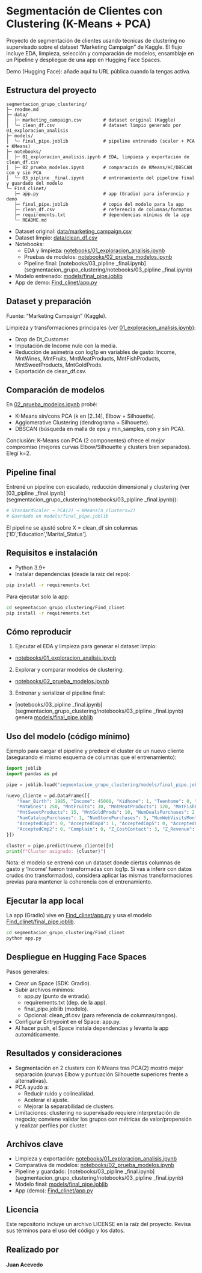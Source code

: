 # Segmentación de Clientes con Clustering (K-Means + PCA)

Proyecto de segmentación de clientes usando técnicas de clustering no supervisado sobre el dataset “Marketing Campaign” de Kaggle. El flujo incluye EDA, limpieza, selección y comparación de modelos, ensamblaje en un Pipeline y despliegue de una app en Hugging Face Spaces.

Demo (Hugging Face): añade aquí tu URL pública cuando la tengas activa.

## Estructura del proyecto

```text
segmentacion_grupo_clustering/
├─ readme.md
├─ data/
│  ├─ marketing_campaign.csv        # dataset original (Kaggle)
│  └─ clean_df.csv                  # dataset limpio generado por 01_exploracion_analisis
├─ models/
│  └─ final_pipe.joblib             # pipeline entrenado (scaler + PCA + KMeans)
├─ notebooks/
│  ├─ 01_exploracion_analisis.ipynb # EDA, limpieza y exportación de clean_df.csv
│  ├─ 02_prueba_modelos.ipynb       # comparación de KMeans/HC/DBSCAN con y sin PCA
│  └─ 03_pipline _final.ipynb       # entrenamiento del pipeline final y guardado del modelo
└─ Find_clinet/
   ├─ app.py                        # app (Gradio) para inferencia y demo
   ├─ final_pipe.joblib             # copia del modelo para la app
   ├─ clean_df.csv                  # referencia de columnas/formatos
   ├─ requirements.txt              # dependencias mínimas de la app
   └─ README.md
```

- Dataset original: [data/marketing_campaign.csv](segmentacion_grupo_clustering/data/marketing_campaign.csv)
- Dataset limpio: [data/clean_df.csv](segmentacion_grupo_clustering/data/clean_df.csv)
- Notebooks:
  - EDA y limpieza: [notebooks/01_exploracion_analisis.ipynb](segmentacion_grupo_clustering/notebooks/01_exploracion_analisis.ipynb)
  - Pruebas de modelos: [notebooks/02_prueba_modelos.ipynb](segmentacion_grupo_clustering/notebooks/02_prueba_modelos.ipynb)
  - Pipeline final: [notebooks/03_pipline _final.ipynb](segmentacion_grupo_clustering/notebooks/03_pipline _final.ipynb)
- Modelo entrenado: [models/final_pipe.joblib](segmentacion_grupo_clustering/models/final_pipe.joblib)
- App de demo: [Find_clinet/app.py](segmentacion_grupo_clustering/Find_clinet/app.py)

## Dataset y preparación

Fuente: “Marketing Campaign” (Kaggle).

Limpieza y transformaciones principales (ver [01_exploracion_analisis.ipynb](segmentacion_grupo_clustering/notebooks/01_exploracion_analisis.ipynb)):
- Drop de Dt_Customer.
- Imputación de Income nulo con la media.
- Reducción de asimetría con log1p en variables de gasto: Income, MntWines, MntFruits, MntMeatProducts, MntFishProducts, MntSweetProducts, MntGoldProds.
- Exportación de clean_df.csv.

## Comparación de modelos

En [02_prueba_modelos.ipynb](segmentacion_grupo_clustering/notebooks/02_prueba_modelos.ipynb) probé:
- K-Means sin/cons PCA (k en [2..14], Elbow + Silhouette).
- Agglomerative Clustering (dendrograma + Silhouette).
- DBSCAN (búsqueda en malla de eps y min_samples, con y sin PCA).

Conclusión: K-Means con PCA (2 componentes) ofrece el mejor compromiso (mejores curvas Elbow/Silhouette y clusters bien separados). Elegí k=2.

## Pipeline final

Entrené un pipeline con escalado, reducción dimensional y clustering (ver [03_pipline _final.ipynb](segmentacion_grupo_clustering/notebooks/03_pipline _final.ipynb)):

```python
# StandardScaler → PCA(2) → KMeans(n_clusters=2)
# Guardado en models/final_pipe.joblib
```

El pipeline se ajustó sobre X = clean_df sin columnas ['ID','Education','Marital_Status'].

## Requisitos e instalación

- Python 3.9+
- Instalar dependencias (desde la raíz del repo):

```bash
pip install -r requirements.txt
```

Para ejecutar solo la app:
```bash
cd segmentacion_grupo_clustering/Find_clinet
pip install -r requirements.txt
```

## Cómo reproducir

1) Ejecutar el EDA y limpieza para generar el dataset limpio:
- [notebooks/01_exploracion_analisis.ipynb](segmentacion_grupo_clustering/notebooks/01_exploracion_analisis.ipynb)

2) Explorar y comparar modelos de clustering:
- [notebooks/02_prueba_modelos.ipynb](segmentacion_grupo_clustering/notebooks/02_prueba_modelos.ipynb)

3) Entrenar y serializar el pipeline final:
- [notebooks/03_pipline _final.ipynb](segmentacion_grupo_clustering/notebooks/03_pipline _final.ipynb) genera [models/final_pipe.joblib](segmentacion_grupo_clustering/models/final_pipe.joblib)

## Uso del modelo (código mínimo)

Ejemplo para cargar el pipeline y predecir el cluster de un nuevo cliente (asegurando el mismo esquema de columnas que el entrenamiento):

```python
import joblib
import pandas as pd

pipe = joblib.load("segmentacion_grupo_clustering/models/final_pipe.joblib")

nuevo_cliente = pd.DataFrame([{
    "Year_Birth": 1985, "Income": 45000, "Kidhome": 1, "Teenhome": 0, "Recency": 20,
    "MntWines": 250, "MntFruits": 30, "MntMeatProducts": 120, "MntFishProducts": 40,
    "MntSweetProducts": 15, "MntGoldProds": 10, "NumDealsPurchases": 2, "NumWebPurchases": 3,
    "NumCatalogPurchases": 1, "NumStorePurchases": 5, "NumWebVisitsMonth": 4,
    "AcceptedCmp3": 0, "AcceptedCmp4": 1, "AcceptedCmp5": 0, "AcceptedCmp1": 0,
    "AcceptedCmp2": 0, "Complain": 0, "Z_CostContact": 3, "Z_Revenue": 11, "Response": 1
}])

cluster = pipe.predict(nuevo_cliente)[0]
print(f"Cluster asignado: {cluster}")
```

Nota: el modelo se entrenó con un dataset donde ciertas columnas de gasto y ‘Income’ fueron transformadas con log1p. Si vas a inferir con datos crudos (no transformados), considera aplicar las mismas transformaciones previas para mantener la coherencia con el entrenamiento.

## Ejecutar la app local

La app (Gradio) vive en [Find_clinet/app.py](segmentacion_grupo_clustering/Find_clinet/app.py) y usa el modelo [Find_clinet/final_pipe.joblib](segmentacion_grupo_clustering/Find_clinet/final_pipe.joblib).

```bash
cd segmentacion_grupo_clustering/Find_clinet
python app.py
```

## Despliegue en Hugging Face Spaces

Pasos generales:
- Crear un Space (SDK: Gradio).
- Subir archivos mínimos:
  - app.py (punto de entrada).
  - requirements.txt (dep. de la app).
  - final_pipe.joblib (modelo).
  - Opcional: clean_df.csv (para referencia de columnas/rangos).
- Configurar Entrypoint en el Space: app.py.
- Al hacer push, el Space instala dependencias y levanta la app automáticamente.


## Resultados y consideraciones

- Segmentación en 2 clusters con K-Means tras PCA(2) mostró mejor separación (curvas Elbow y puntuación Silhouette superiores frente a alternativas).
- PCA ayudó a:
  - Reducir ruido y colinealidad.
  - Acelerar el ajuste.
  - Mejorar la separabilidad de clusters.
- Limitaciones: clustering no supervisado requiere interpretación de negocio; conviene validar los grupos con métricas de valor/propensión y realizar perfiles por cluster.

## Archivos clave

- Limpieza y exportación: [notebooks/01_exploracion_analisis.ipynb](segmentacion_grupo_clustering/notebooks/01_exploracion_analisis.ipynb)
- Comparativa de modelos: [notebooks/02_prueba_modelos.ipynb](segmentacion_grupo_clustering/notebooks/02_prueba_modelos.ipynb)
- Pipeline y guardado: [notebooks/03_pipline _final.ipynb](segmentacion_grupo_clustering/notebooks/03_pipline _final.ipynb)
- Modelo final: [models/final_pipe.joblib](segmentacion_grupo_clustering/models/final_pipe.joblib)
- App (demo): [Find_clinet/app.py](segmentacion_grupo_clustering/Find_clinet/app.py)

## Licencia

Este repositorio incluye un archivo LICENSE en la raíz del proyecto. Revisa sus términos para el uso del código y los datos.

## Realizado por 
#### Juan Acevedo